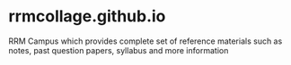 # rrmcollage.github.io
RRM Campus which provides complete set of reference materials such as notes, past question papers, syllabus and more information
